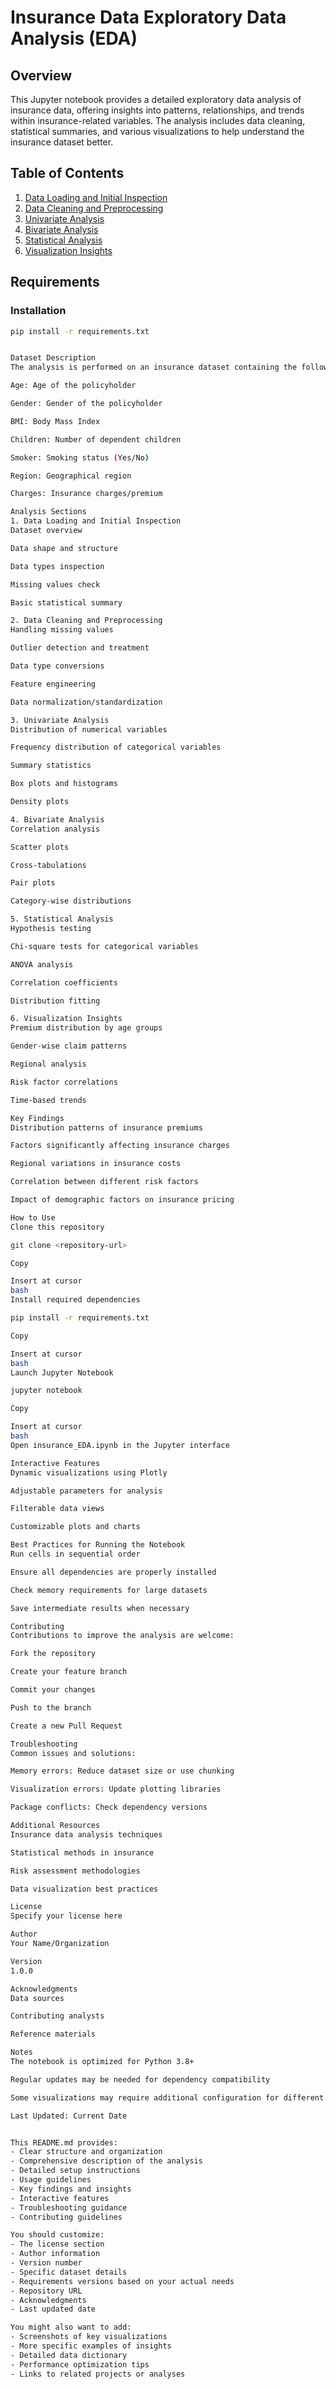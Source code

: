 # Insurance Data Exploratory Data Analysis (EDA)

## Overview
This Jupyter notebook provides a detailed exploratory data analysis of insurance data, offering insights into patterns, relationships, and trends within insurance-related variables. The analysis includes data cleaning, statistical summaries, and various visualizations to help understand the insurance dataset better.

## Table of Contents
1. [Data Loading and Initial Inspection](#data-loading)
2. [Data Cleaning and Preprocessing](#data-cleaning)
3. [Univariate Analysis](#univariate-analysis)
4. [Bivariate Analysis](#bivariate-analysis)
5. [Statistical Analysis](#statistical-analysis)
6. [Visualization Insights](#visualization-insights)

## Requirements



### Installation
```bash
pip install -r requirements.txt


Dataset Description
The analysis is performed on an insurance dataset containing the following key features:

Age: Age of the policyholder

Gender: Gender of the policyholder

BMI: Body Mass Index

Children: Number of dependent children

Smoker: Smoking status (Yes/No)

Region: Geographical region

Charges: Insurance charges/premium

Analysis Sections
1. Data Loading and Initial Inspection
Dataset overview

Data shape and structure

Data types inspection

Missing values check

Basic statistical summary

2. Data Cleaning and Preprocessing
Handling missing values

Outlier detection and treatment

Data type conversions

Feature engineering

Data normalization/standardization

3. Univariate Analysis
Distribution of numerical variables

Frequency distribution of categorical variables

Summary statistics

Box plots and histograms

Density plots

4. Bivariate Analysis
Correlation analysis

Scatter plots

Cross-tabulations

Pair plots

Category-wise distributions

5. Statistical Analysis
Hypothesis testing

Chi-square tests for categorical variables

ANOVA analysis

Correlation coefficients

Distribution fitting

6. Visualization Insights
Premium distribution by age groups

Gender-wise claim patterns

Regional analysis

Risk factor correlations

Time-based trends

Key Findings
Distribution patterns of insurance premiums

Factors significantly affecting insurance charges

Regional variations in insurance costs

Correlation between different risk factors

Impact of demographic factors on insurance pricing

How to Use
Clone this repository

git clone <repository-url>

Copy

Insert at cursor
bash
Install required dependencies

pip install -r requirements.txt

Copy

Insert at cursor
bash
Launch Jupyter Notebook

jupyter notebook

Copy

Insert at cursor
bash
Open insurance_EDA.ipynb in the Jupyter interface

Interactive Features
Dynamic visualizations using Plotly

Adjustable parameters for analysis

Filterable data views

Customizable plots and charts

Best Practices for Running the Notebook
Run cells in sequential order

Ensure all dependencies are properly installed

Check memory requirements for large datasets

Save intermediate results when necessary

Contributing
Contributions to improve the analysis are welcome:

Fork the repository

Create your feature branch

Commit your changes

Push to the branch

Create a new Pull Request

Troubleshooting
Common issues and solutions:

Memory errors: Reduce dataset size or use chunking

Visualization errors: Update plotting libraries

Package conflicts: Check dependency versions

Additional Resources
Insurance data analysis techniques

Statistical methods in insurance

Risk assessment methodologies

Data visualization best practices

License
Specify your license here

Author
Your Name/Organization

Version
1.0.0

Acknowledgments
Data sources

Contributing analysts

Reference materials

Notes
The notebook is optimized for Python 3.8+

Regular updates may be needed for dependency compatibility

Some visualizations may require additional configuration for different datasets

Last Updated: Current Date


This README.md provides:
- Clear structure and organization
- Comprehensive description of the analysis
- Detailed setup instructions
- Usage guidelines
- Key findings and insights
- Interactive features
- Troubleshooting guidance
- Contributing guidelines

You should customize:
- The license section
- Author information
- Version number
- Specific dataset details
- Requirements versions based on your actual needs
- Repository URL
- Acknowledgments
- Last updated date

You might also want to add:
- Screenshots of key visualizations
- More specific examples of insights
- Detailed data dictionary
- Performance optimization tips
- Links to related projects or analyses
